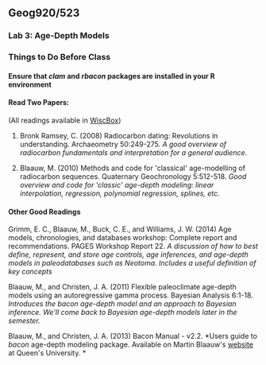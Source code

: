 ## Geog920/523
### Lab 3:  Age-Depth Models

### Things to Do Before Class

#### Ensure that *clam* and *rbacon* packages are installed in your R environment

#### Read Two Papers:
(All readings available in  [WiscBox](https://uwmadison.box.com/s/6gv01f8tfuki173oxqk9z57mytcf2lwq))

1. Bronk Ramsey, C. (2008) Radiocarbon dating:  Revolutions in understanding. Archaeometry 50:249-275. *A good overview of radiocarbon fundamentals and interpretation for a general audience.*

2. Blaauw, M. (2010) Methods and code for 'classical' age-modelling of radiocarbon sequences. Quaternary Geochronology 5:512-518.  *Good overview and code for 'classic' age-depth modeling:  linear interpolation, regression, polynomial regression, splines, etc.*


#### Other Good Readings
Grimm, E. C., Blaauw, M., Buck, C. E., and Williams, J. W. (2014) Age models, chronologies, and databases workshop: Complete report and recommendations. PAGES Workshop Report 22. *A discussion of how to best define, represent, and store age controls, age inferences, and age-depth models in paleodatabases such as Neotoma.  Includes a useful definition of key concepts*

Blaauw, M., and Christen, J. A. (2011) Flexible paleoclimate age-depth models using an autoregressive gamma process. Bayesian Analysis 6:1-18.  *Introduces the *bacon* age-depth model and an approach to Bayesian inference.  We'll come back to Bayesian age-depth models later in the semester.*

Blaauw, M., and Christen, J. A. (2013) Bacon Manual - v2.2. *Users guide to *bacon* age-depth modeling package.  Available on Martin Blaauw's [website](http://www.chrono.qub.ac.uk/blaauw/manualBacon_2.2.pdf) at Queen's University. *
